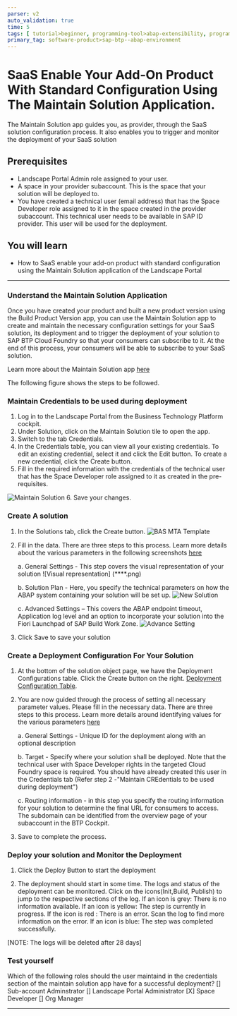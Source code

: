 ```yaml
---
parser: v2
auto_validation: true
time: 5
tags: [ tutorial>beginner, programming-tool>abap-extensibility, programming-tool>abap-development]
primary_tag: software-product>sap-btp--abap-environment
---
```


# SaaS Enable Your Add-On Product With Standard Configuration Using The Maintain Solution Application.  

<!-- description --> The Maintain Solution app guides you, as provider, through the SaaS solution configuration process. It also enables you to trigger and monitor the deployment of your SaaS solution

## Prerequisites

- Landscape Portal Admin role assigned to your user.
- A space in your provider subaccount. This is the space that your solution will be deployed to.
- You have created a technical user (email address) that has the Space Developer role assigned to it in the space created in the provider subaccount. This technical user needs to be available in SAP ID provider. This user will be used for the deployment.

## You will learn

- How to SaaS enable your add-on product with standard configuration using the Maintain Solution application of the Landscape Portal

---

### Understand the Maintain Solution Application

Once you have created your product and built a new product version using the Build Product Version app, you can use the Maintain Solution app to create and maintain the necessary configuration settings for your SaaS solution, its deployment and to trigger the deployment of your solution to SAP BTP Cloud Foundry so that your consumers can subscribe to it. At the end of this process, your consumers will be able to subscribe to your SaaS solution.

Learn more about the Maintain Solution app [here](https://help.sap.com/docs/btp/sap-business-technology-platform/maintain-solution)

The following figure shows the steps to be followed.

### Maintain Credentials to be used during deployment

1. Log in to the Landscape Portal from the Business Technology Platform cockpit.
2. Under Solution, click on the Maintain Solution tile to open the app.
3. Switch to the tab Credentials.
4. In the Credentials table, you can view all your existing credentials. To edit an existing credential, select it and click the Edit button. To create a new credential, click the Create button.
5. Fill in the required information with the credentials of the technical user that has the Space Developer role assigned to it as created in the pre-requisites.

![Maintain Solution](maintainsolution.png)
6. Save your changes.

### Create A solution

1. In the Solutions tab, click the Create button.
![BAS MTA Template](BASMTA-Template.png)

2. Fill in the data. There are three steps to this process. Learn more details about the various parameters in the following screenshots [here](https://help.sap.com/docs/btp/sap-business-technology-platform/solutions)

    a. General Settings - This step covers the visual representation of your solution
![Visual representation] (****.png)

    b. Solution Plan - Here, you specify the technical parameters on how the ABAP system containing your solution will be set up.
![New Solution ](*****.png)

    c. Advanced Settings – This covers the ABAP endpoint timeout, Application log level and an option to incorporate your solution into the Fiori Launchpad of SAP Build Work Zone.
![Advance Setting](adv-setting.png)

3. Click Save to save your solution

### Create a Deployment Configuration For Your Solution

1. At the bottom of the solution object page, we have the Deployment Configurations table. Click the Create button on the right.
[Deployment Configuration Table](Config-table.png).

2. You are now guided through the process of setting all necessary parameter values. Please fill in the necessary data. There are three steps to this process. Learn more details around identifying values for the various parameters [here](https://help.sap.com/docs/btp/sap-business-technology-platform/credentials)

    a. General Settings - Unique ID for the deployment along with an optional description

    b. Target - Specify where your solution shall be deployed. Note that the technical user with Space Developer rights in the targeted Cloud Foundry space is required. You should have already created this user in the Credentials tab (Refer step 2 -"Maintain CREdentials to be used during deployment")

    c. Routing information - in this step you specify the routing information for your solution to determine the final URL for consumers to access.  The subdomain can be identified from the overview page of your subaccount in the BTP Cockpit.

3. Save to complete the process.

### Deploy your solution and Monitor the Deployment

1. Click the Deploy Button to start the deployment

2. The deployment should start in some time. The logs and status of the deployment can be monitored. Click on the icons(Init,Build, Publish) to jump to the respective sections of the log.
If an icon is grey: There is no information available.
If an icon is yellow: The step is currently in progress.
If the icon is red : There is an error. Scan the log to find more information on the error.
If an icon is blue: The step was completed successfully.

[NOTE: The logs will be deleted after 28 days]

### Test yourself

Which of the following roles should the user maintaind in the credentials section of the maintain solution app have for a successful deployment?
[] Sub-account Adminstrator
[] Landscape Portal Administrator
[X] Space Developer
[] Org Manager

---
